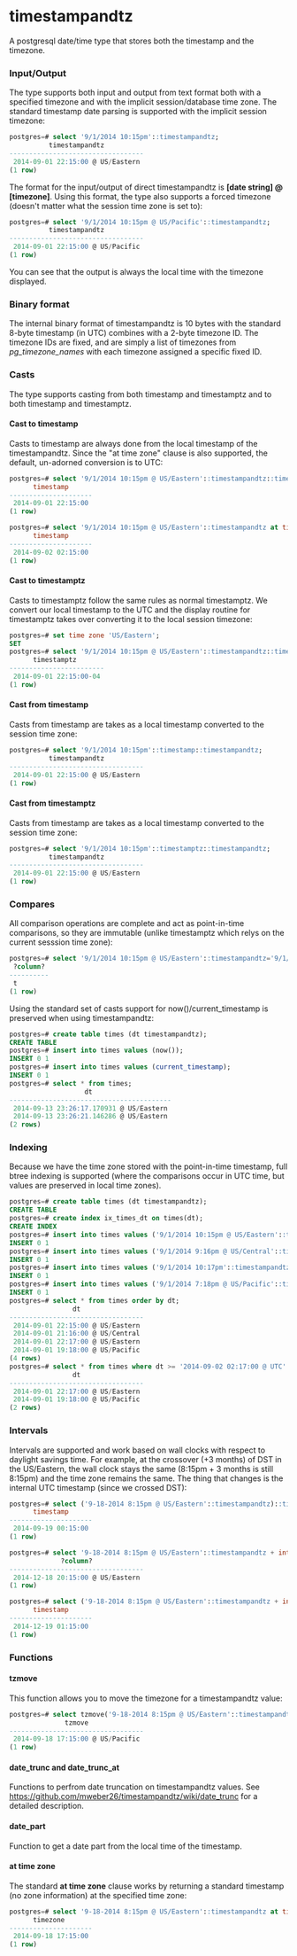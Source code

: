 # timestampandtz

A postgresql date/time type that stores both the timestamp and the timezone.

### Input/Output

The type supports both input and output from text format both with a specified timezone and with the implicit session/database time zone.  The standard timestamp date parsing is supported  with the implicit session timezone:

```sql
postgres=# select '9/1/2014 10:15pm'::timestampandtz;
          timestampandtz          
----------------------------------
 2014-09-01 22:15:00 @ US/Eastern
(1 row)
```

The format for the input/output of direct timestampandtz is **[date string] @ [timezone]**.  Using this format, the type also supports a forced timezone (doesn't matter what the session time zone is set to):

```sql
postgres=# select '9/1/2014 10:15pm @ US/Pacific'::timestampandtz;
          timestampandtz          
----------------------------------
 2014-09-01 22:15:00 @ US/Pacific
(1 row)
```

You can see that the output is always the local time with the timezone displayed.

### Binary format

The internal binary format of timestampandtz is 10 bytes with the standard 8-byte timestamp (in UTC) combines with a 2-byte timezone ID.  The timezone IDs are fixed, and are simply a list of timezones from *pg_timezone_names* with each timezone assigned a specific fixed ID. 

### Casts

The type supports casting from both timestamp and timestamptz and to both timestamp and timestamptz.

#### Cast to timestamp

Casts to timestamp are always done from the local timestamp of the timestampandtz.  Since the "at time zone" clause is also supported, the default, un-adorned conversion is to UTC:

```sql
postgres=# select '9/1/2014 10:15pm @ US/Eastern'::timestampandtz::timestamp;
      timestamp      
---------------------
 2014-09-01 22:15:00
(1 row)

postgres=# select '9/1/2014 10:15pm @ US/Eastern'::timestampandtz at time zone 'utc';
      timestamp      
---------------------
 2014-09-02 02:15:00
(1 row)
```

#### Cast to timestamptz

Casts to timestamptz follow the same rules as normal timestamptz.  We convert our local timestamp to the UTC and the display routine for timestamptz takes over converting it to the local session timezone:

```sql
postgres=# set time zone 'US/Eastern';
SET
postgres=# select '9/1/2014 10:15pm @ US/Eastern'::timestampandtz::timestamptz;
      timestamptz       
------------------------
 2014-09-01 22:15:00-04
(1 row)
```

#### Cast from timestamp

Casts from timestamp are takes as a local timestamp converted to the session time zone:

```sql
postgres=# select '9/1/2014 10:15pm'::timestamp::timestampandtz;
          timestampandtz          
----------------------------------
 2014-09-01 22:15:00 @ US/Eastern
(1 row)
```

#### Cast from timestamptz

Casts from timestamp are takes as a local timestamp converted to the session time zone:

```sql
postgres=# select '9/1/2014 10:15pm'::timestamptz::timestampandtz;
          timestampandtz          
----------------------------------
 2014-09-01 22:15:00 @ US/Eastern
(1 row)
```

### Compares

All comparison operations are complete and act as point-in-time comparisons, so they are immutable (unlike timestamptz which relys on the current sesssion time zone):

```sql
postgres=# select '9/1/2014 10:15pm @ US/Eastern'::timestampandtz='9/1/2014 7:15pm @ US/Pacific'::timestampandtz;
 ?column? 
----------
 t
(1 row)
```

Using the standard set of casts support for now()/current_timestamp is preserved when using timestampandtz:

```sql
postgres=# create table times (dt timestampandtz);
CREATE TABLE
postgres=# insert into times values (now());
INSERT 0 1
postgres=# insert into times values (current_timestamp);
INSERT 0 1
postgres=# select * from times;
                   dt                    
-----------------------------------------
 2014-09-13 23:26:17.170931 @ US/Eastern
 2014-09-13 23:26:21.146286 @ US/Eastern
(2 rows)
```

### Indexing

Because we have the time zone stored with the point-in-time timestamp, full btree indexing is supported (where the comparisons occur in UTC time, but values are preserved in local time zones).

```sql
postgres=# create table times (dt timestampandtz);
CREATE TABLE
postgres=# create index ix_times_dt on times(dt);
CREATE INDEX
postgres=# insert into times values ('9/1/2014 10:15pm @ US/Eastern'::timestampandtz);
INSERT 0 1
postgres=# insert into times values ('9/1/2014 9:16pm @ US/Central'::timestampandtz);
INSERT 0 1
postgres=# insert into times values ('9/1/2014 10:17pm'::timestampandtz);
INSERT 0 1
postgres=# insert into times values ('9/1/2014 7:18pm @ US/Pacific'::timestampandtz);
INSERT 0 1
postgres=# select * from times order by dt;
                dt                
----------------------------------
 2014-09-01 22:15:00 @ US/Eastern
 2014-09-01 21:16:00 @ US/Central
 2014-09-01 22:17:00 @ US/Eastern
 2014-09-01 19:18:00 @ US/Pacific
(4 rows)
postgres=# select * from times where dt >= '2014-09-02 02:17:00 @ UTC' order by dt;
                dt                
----------------------------------
 2014-09-01 22:17:00 @ US/Eastern
 2014-09-01 19:18:00 @ US/Pacific
(2 rows)
```

### Intervals

Intervals are supported and work based on wall clocks with respect to daylight savings time.   For example, at the crossover (+3 months) of DST in the US/Eastern, the wall clock stays the same (8:15pm + 3 months is still 8:15pm) and the time zone remains the same.  The thing that changes is the internal UTC timestamp (since we crossed DST):

```sql
postgres=# select ('9-18-2014 8:15pm @ US/Eastern'::timestampandtz)::timestamp;
      timestamp      
---------------------
 2014-09-19 00:15:00
(1 row)

postgres=# select '9-18-2014 8:15pm @ US/Eastern'::timestampandtz + interval '3 months';
             ?column?             
----------------------------------
 2014-12-18 20:15:00 @ US/Eastern
(1 row)

postgres=# select ('9-18-2014 8:15pm @ US/Eastern'::timestampandtz + interval '3 months')::timestamp;
      timestamp      
---------------------
 2014-12-19 01:15:00
(1 row)
```

### Functions

#### tzmove

This function allows you to move the timezone for a timestampandtz value:

```sql
postgres=# select tzmove('9-18-2014 8:15pm @ US/Eastern'::timestampandtz, 'US/Pacific');
              tzmove              
----------------------------------
 2014-09-18 17:15:00 @ US/Pacific
(1 row)
```

#### date_trunc and date_trunc_at

Functions to perfrom date truncation on timestampandtz values. See https://github.com/mweber26/timestampandtz/wiki/date_trunc for a detailed description.

#### date_part

Function to get a date part from the local time of the timestamp.

#### at time zone

The standard **at time zone** clause works by returning a standard timestamp (no zone information) at the specified time zone:

```sql
postgres=# select '9-18-2014 8:15pm @ US/Eastern'::timestampandtz at time zone 'US/Pacific';
      timezone       
---------------------
 2014-09-18 17:15:00
(1 row)
```
